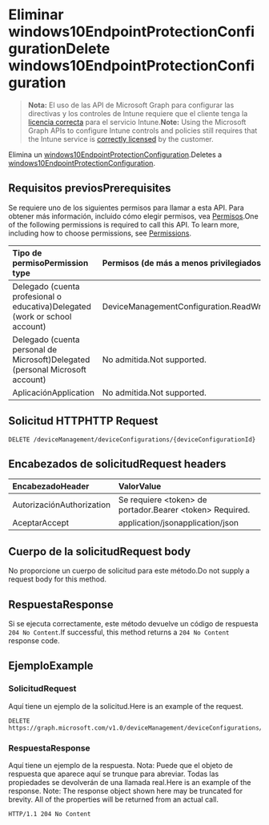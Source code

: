 # <a name="delete-windows10endpointprotectionconfiguration"></a><span data-ttu-id="dd1a9-101">Eliminar windows10EndpointProtectionConfiguration</span><span class="sxs-lookup"><span data-stu-id="dd1a9-101">Delete windows10EndpointProtectionConfiguration</span></span>

> <span data-ttu-id="dd1a9-102">**Nota:** El uso de las API de Microsoft Graph para configurar las directivas y los controles de Intune requiere que el cliente tenga la [licencia correcta](https://go.microsoft.com/fwlink/?linkid=839381) para el servicio Intune.</span><span class="sxs-lookup"><span data-stu-id="dd1a9-102">**Note:** Using the Microsoft Graph APIs to configure Intune controls and policies still requires that the Intune service is [correctly licensed](https://go.microsoft.com/fwlink/?linkid=839381) by the customer.</span></span>

<span data-ttu-id="dd1a9-103">Elimina un [windows10EndpointProtectionConfiguration](../resources/intune_deviceconfig_windows10endpointprotectionconfiguration.md).</span><span class="sxs-lookup"><span data-stu-id="dd1a9-103">Deletes a [windows10EndpointProtectionConfiguration](../resources/intune_deviceconfig_windows10endpointprotectionconfiguration.md).</span></span>
## <a name="prerequisites"></a><span data-ttu-id="dd1a9-104">Requisitos previos</span><span class="sxs-lookup"><span data-stu-id="dd1a9-104">Prerequisites</span></span>
<span data-ttu-id="dd1a9-p101">Se requiere uno de los siguientes permisos para llamar a esta API. Para obtener más información, incluido cómo elegir permisos, vea [Permisos](../../../concepts/permissions_reference.md).</span><span class="sxs-lookup"><span data-stu-id="dd1a9-p101">One of the following permissions is required to call this API. To learn more, including how to choose permissions, see [Permissions](../../../concepts/permissions_reference.md).</span></span>

|<span data-ttu-id="dd1a9-107">Tipo de permiso</span><span class="sxs-lookup"><span data-stu-id="dd1a9-107">Permission type</span></span>|<span data-ttu-id="dd1a9-108">Permisos (de más a menos privilegiados)</span><span class="sxs-lookup"><span data-stu-id="dd1a9-108">Permissions (from most to least privileged)</span></span>|
|:---|:---|
|<span data-ttu-id="dd1a9-109">Delegado (cuenta profesional o educativa)</span><span class="sxs-lookup"><span data-stu-id="dd1a9-109">Delegated (work or school account)</span></span>|<span data-ttu-id="dd1a9-110">DeviceManagementConfiguration.ReadWrite.All</span><span class="sxs-lookup"><span data-stu-id="dd1a9-110">DeviceManagementConfiguration.ReadWrite.All</span></span>|
|<span data-ttu-id="dd1a9-111">Delegado (cuenta personal de Microsoft)</span><span class="sxs-lookup"><span data-stu-id="dd1a9-111">Delegated (personal Microsoft account)</span></span>|<span data-ttu-id="dd1a9-112">No admitida.</span><span class="sxs-lookup"><span data-stu-id="dd1a9-112">Not supported.</span></span>|
|<span data-ttu-id="dd1a9-113">Aplicación</span><span class="sxs-lookup"><span data-stu-id="dd1a9-113">Application</span></span>|<span data-ttu-id="dd1a9-114">No admitida.</span><span class="sxs-lookup"><span data-stu-id="dd1a9-114">Not supported.</span></span>|

## <a name="http-request"></a><span data-ttu-id="dd1a9-115">Solicitud HTTP</span><span class="sxs-lookup"><span data-stu-id="dd1a9-115">HTTP Request</span></span>
<!-- {
  "blockType": "ignored"
}
-->
``` http
DELETE /deviceManagement/deviceConfigurations/{deviceConfigurationId}
```

## <a name="request-headers"></a><span data-ttu-id="dd1a9-116">Encabezados de solicitud</span><span class="sxs-lookup"><span data-stu-id="dd1a9-116">Request headers</span></span>
|<span data-ttu-id="dd1a9-117">Encabezado</span><span class="sxs-lookup"><span data-stu-id="dd1a9-117">Header</span></span>|<span data-ttu-id="dd1a9-118">Valor</span><span class="sxs-lookup"><span data-stu-id="dd1a9-118">Value</span></span>|
|:---|:---|
|<span data-ttu-id="dd1a9-119">Autorización</span><span class="sxs-lookup"><span data-stu-id="dd1a9-119">Authorization</span></span>|<span data-ttu-id="dd1a9-120">Se requiere &lt;token&gt; de portador.</span><span class="sxs-lookup"><span data-stu-id="dd1a9-120">Bearer &lt;token&gt; Required.</span></span>|
|<span data-ttu-id="dd1a9-121">Aceptar</span><span class="sxs-lookup"><span data-stu-id="dd1a9-121">Accept</span></span>|<span data-ttu-id="dd1a9-122">application/json</span><span class="sxs-lookup"><span data-stu-id="dd1a9-122">application/json</span></span>|

## <a name="request-body"></a><span data-ttu-id="dd1a9-123">Cuerpo de la solicitud</span><span class="sxs-lookup"><span data-stu-id="dd1a9-123">Request body</span></span>
<span data-ttu-id="dd1a9-124">No proporcione un cuerpo de solicitud para este método.</span><span class="sxs-lookup"><span data-stu-id="dd1a9-124">Do not supply a request body for this method.</span></span>

## <a name="response"></a><span data-ttu-id="dd1a9-125">Respuesta</span><span class="sxs-lookup"><span data-stu-id="dd1a9-125">Response</span></span>
<span data-ttu-id="dd1a9-126">Si se ejecuta correctamente, este método devuelve un código de respuesta `204 No Content`.</span><span class="sxs-lookup"><span data-stu-id="dd1a9-126">If successful, this method returns a `204 No Content` response code.</span></span>

## <a name="example"></a><span data-ttu-id="dd1a9-127">Ejemplo</span><span class="sxs-lookup"><span data-stu-id="dd1a9-127">Example</span></span>
### <a name="request"></a><span data-ttu-id="dd1a9-128">Solicitud</span><span class="sxs-lookup"><span data-stu-id="dd1a9-128">Request</span></span>
<span data-ttu-id="dd1a9-129">Aquí tiene un ejemplo de la solicitud.</span><span class="sxs-lookup"><span data-stu-id="dd1a9-129">Here is an example of the request.</span></span>
``` http
DELETE https://graph.microsoft.com/v1.0/deviceManagement/deviceConfigurations/{deviceConfigurationId}
```

### <a name="response"></a><span data-ttu-id="dd1a9-130">Respuesta</span><span class="sxs-lookup"><span data-stu-id="dd1a9-130">Response</span></span>
<span data-ttu-id="dd1a9-p102">Aquí tiene un ejemplo de la respuesta. Nota: Puede que el objeto de respuesta que aparece aquí se trunque para abreviar. Todas las propiedades se devolverán de una llamada real.</span><span class="sxs-lookup"><span data-stu-id="dd1a9-p102">Here is an example of the response. Note: The response object shown here may be truncated for brevity. All of the properties will be returned from an actual call.</span></span>
``` http
HTTP/1.1 204 No Content
```



